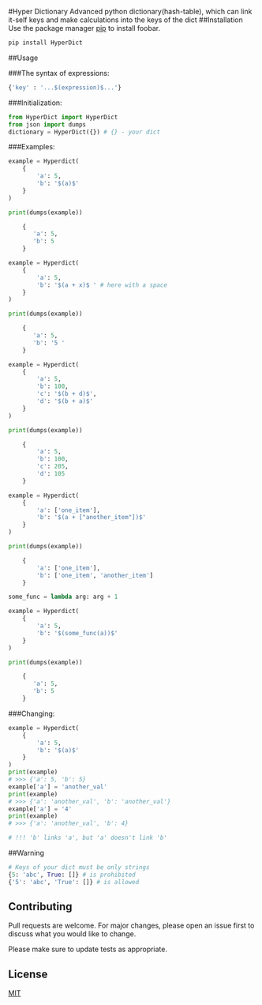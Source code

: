 #Hyper Dictionary
Advanced python dictionary(hash-table), which can link it-self keys and make calculations into the keys of the dict
##Installation
Use the package manager [pip](https://pip.pypa.io/en/stable/) to install foobar.
```bash
pip install HyperDict
```
##Usage

###The syntax of expressions:
```python
{'key' : '...$(expression)$...'}
```
###Initialization:
```python
from HyperDict import HyperDict
from json import dumps
dictionary = HyperDict({}) # {} - your dict
```
###Examples:
```python
example = Hyperdict(
    {
        'a': 5,
        'b': '$(a)$'
    }
)

print(dumps(example))

    {
       'a': 5,
       'b': 5
    }
```

```python
example = Hyperdict(
    {
        'a': 5,
        'b': '$(a + x)$ ' # here with a space
    }
)

print(dumps(example))

    {
       'a': 5,
       'b': '5 '
    }
```

```python
example = Hyperdict(
    {
        'a': 5,
        'b': 100,
        'c': '$(b + d)$',
        'd': '$(b + a)$'
    }
)

print(dumps(example))

    {
        'a': 5,
        'b': 100,
        'c': 205,
        'd': 105
    }
```

```python
example = Hyperdict(
    {
        'a': ['one_item'],
        'b': '$(a + ["another_item"])$'
    }
)

print(dumps(example))

    {
        'a': ['one_item'],
        'b': ['one_item', 'another_item']
    }
```

```python
some_func = lambda arg: arg + 1

example = Hyperdict(
    {
        'a': 5,
        'b': '$(some_func(a))$'
    }
)

print(dumps(example))

    {
       'a': 5,
       'b': 5
    }
```

###Changing:
```python
example = Hyperdict(
    {
        'a': 5,
        'b': '$(a)$'
    }
)
print(example) 
# >>> {'a': 5, 'b': 5}
example['a'] = 'another_val'
print(example)
# >>> {'a': 'another_val', 'b': 'another_val'}
example['a'] = '4'
print(example) 
# >>> {'a': 'another_val', 'b': 4}

# !!! 'b' links 'a', but 'a' doesn't link 'b'
```
##Warning
```python
# Keys of your dict must be only strings
{5: 'abc', True: []} # is prohibited
{'5': 'abc', 'True': []} # is allowed
```

## Contributing
Pull requests are welcome. For major changes, please open an issue first to discuss what you would like to change.

Please make sure to update tests as appropriate.


## License
[MIT](https://choosealicense.com/licenses/mit/)